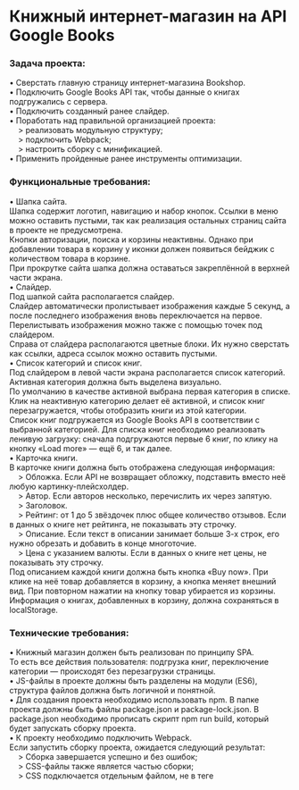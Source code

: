 <h1>Книжный интернет-магазин на API Google Books</h1>

<h3>Задача проекта:</h3>
• Сверстать главную страницу интернет-магазина Bookshop.<br>
• Подключить Google Books API так, чтобы данные о книгах подгружались с сервера.<br>
• Подключить созданный ранее слайдер.<br>
• Поработать над правильной организацией проекта:<br>
  &nbsp;&nbsp;&nbsp; > реализовать модульную структуру;<br>
  &nbsp;&nbsp;&nbsp; > подключить Webpack;<br>
  &nbsp;&nbsp;&nbsp; > настроить сборку с минификацией.<br>
• Применить пройденные ранее инструменты оптимизации.<br>

<h3>Функциональные требования:</h3>
• Шапка сайта.<br>
Шапка содержит логотип, навигацию и набор кнопок. Ссылки в меню можно оставить пустыми, так как реализация остальных страниц сайта в проекте не предусмотрена.<br>
Кнопки авторизации, поиска и корзины неактивны. Однако при добавлении товара в корзину у иконки должен появиться бейджик с количеством товара в корзине.<br>
При прокрутке сайта шапка должна оставаться закреплённой в верхней части экрана.<br>
• Слайдер.<br>
Под шапкой сайта располагается слайдер.<br>
Слайдер автоматически пролистывает изображения каждые 5 секунд, а после последнего изображения вновь переключается на первое. Перелистывать изображения можно также с помощью точек под слайдером.<br>
Справа от слайдера располагаются цветные блоки. Их нужно сверстать как ссылки, адреса ссылок можно оставить пустыми.<br>
• Список категорий и список книг.<br>
Под слайдером в левой части экрана располагается список категорий. Активная категория должна быть выделена визуально.<br>
По умолчанию в качестве активной выбрана первая категория в списке. Клик на неактивную категорию делает её активной, и список книг перезагружается, чтобы отобразить книги из этой категории.<br>
Список книг подгружается из Google Books API в соответствии с выбранной категорией. Для списка книг необходимо реализовать ленивую загрузку: сначала подгружаются первые 6 книг, по клику на кнопку «Load more» — ещё 6, и так далее.<br>
• Карточка книги.<br>
В карточке книги должна быть отображена следующая информация:<br>
  &nbsp;&nbsp;&nbsp; > Обложка. Если API не возвращает обложку, подставить вместо неё любую картинку-плейсхолдер.<br>
  &nbsp;&nbsp;&nbsp; > Автор. Если авторов несколько, перечислить их через запятую.<br>
  &nbsp;&nbsp;&nbsp; > Заголовок.<br>
  &nbsp;&nbsp;&nbsp; > Рейтинг: от 1 до 5 звёздочек плюс общее количество отзывов. Если в данных о книге нет рейтинга, не показывать эту строчку.<br>
  &nbsp;&nbsp;&nbsp; > Описание. Если текст в описании занимает больше 3-х строк, его нужно обрезать и добавить в конце многоточие.<br>
  &nbsp;&nbsp;&nbsp; > Цена с указанием валюты. Если в данных о книге нет цены, не показывать эту строчку.<br>
Под описанием каждой книги должна быть кнопка «Buy now». При клике на неё товар добавляется в корзину, а кнопка меняет внешний вид. При повторном нажатии на кнопку товар убирается из корзины.<br>
Информация о книгах, добавленных в корзину, должна сохраняться в localStorage.<br>

<h3>Технические требования:</h3>
• Книжный магазин должен быть реализован по принципу SPA.<br>
То есть все действия пользователя: подгрузка книг, переключение категории — происходят без перезагрузки страницы.<br>
• JS-файлы в проекте должны быть разделены на модули (ES6), структура файлов должна быть логичной и понятной.<br>
• Для создания проекта необходимо использовать npm. В папке проекта должны быть файлы package.json и package-lock.json. В package.json необходимо прописать скрипт npm run build, который будет запускать сборку проекта.<br>
• К проекту необходимо подключить Webpack.<br>
Если запустить сборку проекта, ожидается следующий результат:<br>
  &nbsp;&nbsp;&nbsp; > Сборка завершается успешно и без ошибок;<br>
  &nbsp;&nbsp;&nbsp; > CSS-файлы также является частью сборки;<br>
  &nbsp;&nbsp;&nbsp; > CSS подключается отдельным файлом, не в теге <style>;<br>
  &nbsp;&nbsp;&nbsp; > JS и CSS-файлы минифицируются в процессе сборки.<br>
• В проекте необходимо использовать ещё как минимум 2 инструмента оптимизации разработки (помимо npm и Webpack). Можно выбрать любые из списка:<br>
  &nbsp;&nbsp;&nbsp; > Методология БЭМ;<br>
  &nbsp;&nbsp;&nbsp; > CSS-препроцессор Sass (или аналог);<br>
  &nbsp;&nbsp;&nbsp; > Шаблонизатор pug или аналог;<br>
  &nbsp;&nbsp;&nbsp; > Webpack Dev Server;<br>
  &nbsp;&nbsp;&nbsp; > Линтер.<br>

<h3>Требования к верстке и CSS:</h3>
• Вёрстка должна соответствовать макету. Добиваться Pixel-Perfect соответствия не обязательно, но основные моменты должны быть соблюдены:<br>
  &nbsp;&nbsp;&nbsp; > Цветовая гамма,<br>
  &nbsp;&nbsp;&nbsp; > Шрифты,<br>
  &nbsp;&nbsp;&nbsp; > Размеры,<br>
  &nbsp;&nbsp;&nbsp; > Отступы.<br>
• Приложение должно корректно отображаться на различных разрешениях. Дизайна для мобильной версии в макете нет, поэтому нужно реализовать её самостоятельно.<br>
• Необходимо соблюдать семантическую вёрстку.<br>
В приложении должны присутствовать разделы ```<header>```, ```<main>``` и ```<nav>```. Ссылки должны быть прописаны в теге ```<a>```, кнопки должны быть реализованы элементом ```<button>```, и так далее. Не забывать также про обязательный атрибут alt у изображений.<br>
• При наведении курсора на любые кликабельные элементы должен появляться cursor: pointer.<br>
• Использовать селекторы по тегу и id для задания стилей нельзя. Использовать классы.<br>

<h3>Прочие требования:</h3>
• Писать код аккуратно, с соблюдением форматирования и отступов.<br>
• Стараться давать CSS-классам, переменным и функциям осмысленные имена.<br>
• Стараться использовать современный ES6 синтаксис: стрелочные функции, декомпозицию, Spred и т.д.<br>
• При написании кода стараться следовать принципам KISS (Keep It Short and Simple - не усложняй) и DRY (Don’t Repeat Yourself - не повторяйся).<br><br>

<h3>Результат работы<h3><h4>Страница книжного интернет-магазин на API Google Books</h4>

![bookshop](https://github.com/ParamonovIvan/Bookshop_PJ-08/assets/131868856/5047d076-f0a3-4794-918d-79ffdc1d5045)
